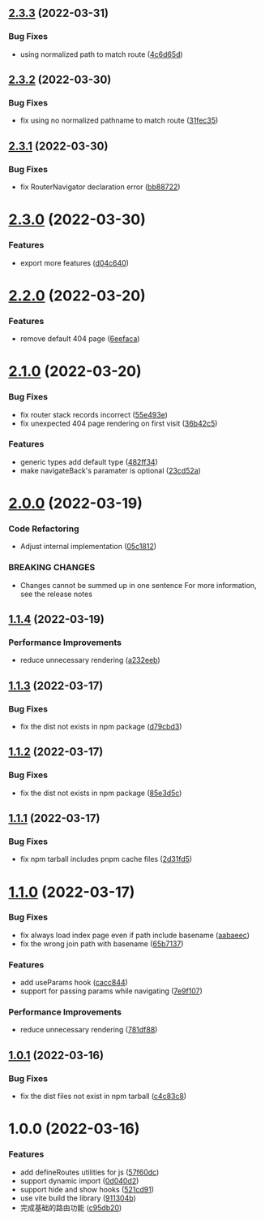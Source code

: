 ## [2.3.3](https://github.com/liuweiGL/react-stack-router/compare/v2.3.2...v2.3.3) (2022-03-31)


### Bug Fixes

* using normalized path to match route ([4c6d65d](https://github.com/liuweiGL/react-stack-router/commit/4c6d65d7357e66200751648aa44c3a8c23e9a27a))

## [2.3.2](https://github.com/liuweiGL/react-stack-router/compare/v2.3.1...v2.3.2) (2022-03-30)


### Bug Fixes

* fix using no normalized pathname to match route ([31fec35](https://github.com/liuweiGL/react-stack-router/commit/31fec355c628b67f50dc6c121ca2445922899a78))

## [2.3.1](https://github.com/liuweiGL/react-stack-router/compare/v2.3.0...v2.3.1) (2022-03-30)


### Bug Fixes

* fix RouterNavigator declaration error ([bb88722](https://github.com/liuweiGL/react-stack-router/commit/bb887226f308a34697f1729de2ac47df5d2bd982))

# [2.3.0](https://github.com/liuweiGL/react-stack-router/compare/v2.2.0...v2.3.0) (2022-03-30)


### Features

* export more features ([d04c640](https://github.com/liuweiGL/react-stack-router/commit/d04c6403640926ff6517afdce8388fb9cd1df6dd))

# [2.2.0](https://github.com/liuweiGL/react-stack-router/compare/v2.1.0...v2.2.0) (2022-03-20)


### Features

* remove default 404 page ([6eefaca](https://github.com/liuweiGL/react-stack-router/commit/6eefacacaf0cb5fdf8cdd6de1363c3ff7449ca77))

# [2.1.0](https://github.com/liuweiGL/react-stack-router/compare/v2.0.0...v2.1.0) (2022-03-20)


### Bug Fixes

* fix router stack records incorrect ([55e493e](https://github.com/liuweiGL/react-stack-router/commit/55e493eb0d8f9f8bfbc8cbfdda1f34abe7e51b89))
* fix unexpected 404 page rendering on first visit ([36b42c5](https://github.com/liuweiGL/react-stack-router/commit/36b42c5f82d606de2985edb53ad5e4c609ebbade))


### Features

* generic types add default type ([482ff34](https://github.com/liuweiGL/react-stack-router/commit/482ff3449ac7ad6144167fa50ec312d51638ac94))
* make navigateBack's paramater is optional ([23cd52a](https://github.com/liuweiGL/react-stack-router/commit/23cd52ab6b58181b381a1bbf05508633dba68204))

# [2.0.0](https://github.com/liuweiGL/react-stack-router/compare/v1.1.4...v2.0.0) (2022-03-19)


### Code Refactoring

* Adjust internal implementation ([05c1812](https://github.com/liuweiGL/react-stack-router/commit/05c18128c3ce6924338899837aa6031cfee59558))


### BREAKING CHANGES

* Changes cannot be summed up in one sentence
For more information, see the release notes

## [1.1.4](https://github.com/liuweiGL/react-stack-router/compare/v1.1.3...v1.1.4) (2022-03-19)


### Performance Improvements

* reduce unnecessary rendering ([a232eeb](https://github.com/liuweiGL/react-stack-router/commit/a232eeb9a3056001f4a26ed9acdb36cbbab9bc19))

## [1.1.3](https://github.com/liuweiGL/react-stack-router/compare/v1.1.2...v1.1.3) (2022-03-17)


### Bug Fixes

* fix the dist not exists in npm package ([d79cbd3](https://github.com/liuweiGL/react-stack-router/commit/d79cbd31462e82dae9659a800f693f45cbafc720))

## [1.1.2](https://github.com/liuweiGL/react-stack-router/compare/v1.1.1...v1.1.2) (2022-03-17)


### Bug Fixes

* fix the dist not exists in npm package ([85e3d5c](https://github.com/liuweiGL/react-stack-router/commit/85e3d5c471ab5bd7f97a6e56a53410330571366a))

## [1.1.1](https://github.com/liuweiGL/react-stack-router/compare/v1.1.0...v1.1.1) (2022-03-17)


### Bug Fixes

* fix npm tarball includes pnpm cache files ([2d31fd5](https://github.com/liuweiGL/react-stack-router/commit/2d31fd5c292a61d8ee3f0cd681527cfaf6bd8d8e))

# [1.1.0](https://github.com/liuweiGL/react-stack-router/compare/v1.0.1...v1.1.0) (2022-03-17)


### Bug Fixes

* fix always load index page even if path include basename ([aabaeec](https://github.com/liuweiGL/react-stack-router/commit/aabaeecd619758ed9a8a1ed6178d13e344edec24))
* fix the wrong join path with basename ([65b7137](https://github.com/liuweiGL/react-stack-router/commit/65b71373176322e80c72494a3c275008f1538304))


### Features

* add useParams hook ([cacc844](https://github.com/liuweiGL/react-stack-router/commit/cacc844d9ff5615eb360f51df6e178d1f054ec50))
* support for passing params while navigating ([7e9f107](https://github.com/liuweiGL/react-stack-router/commit/7e9f1072042ab27c388bfb258e81eeddedb5ed8b))


### Performance Improvements

* reduce unnecessary rendering ([781df88](https://github.com/liuweiGL/react-stack-router/commit/781df88bed0f6b047869f32441b892a270fe527d))

## [1.0.1](https://github.com/liuweiGL/react-stack-router/compare/v1.0.0...v1.0.1) (2022-03-16)


### Bug Fixes

* fix the dist files not exist in npm tarball ([c4c83c8](https://github.com/liuweiGL/react-stack-router/commit/c4c83c8f5900a17376431ac19d3d865ff27300e1))

# 1.0.0 (2022-03-16)


### Features

* add defineRoutes utilities for js ([57f60dc](https://github.com/liuweiGL/react-stack-router/commit/57f60dc3c9f392f5cf638a4f58b429534535a0f6))
* support dynamic import ([0d040d2](https://github.com/liuweiGL/react-stack-router/commit/0d040d2193d81a708c7d40728418ff2a5d694ff0))
* support hide and show hooks ([521cd91](https://github.com/liuweiGL/react-stack-router/commit/521cd91708ccad9077e16feaa094abf2ecbb9340))
* use vite build the library ([911304b](https://github.com/liuweiGL/react-stack-router/commit/911304b8f065aaedb340cd1f17887b46e5c13dcd))
* 完成基础的路由功能 ([c95db20](https://github.com/liuweiGL/react-stack-router/commit/c95db20b6d73974cc973dd9c32393e551dbe9c3e))
